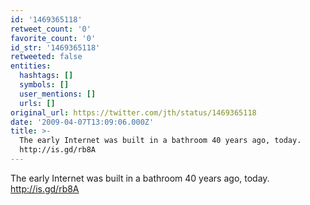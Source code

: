 ```yaml
---
id: '1469365118'
retweet_count: '0'
favorite_count: '0'
id_str: '1469365118'
retweeted: false
entities:
  hashtags: []
  symbols: []
  user_mentions: []
  urls: []
original_url: https://twitter.com/jth/status/1469365118
date: '2009-04-07T13:09:06.000Z'
title: >-
  The early Internet was built in a bathroom 40 years ago, today.
  http://is.gd/rb8A
---
```


The early Internet was built in a bathroom 40 years ago, today. http://is.gd/rb8A